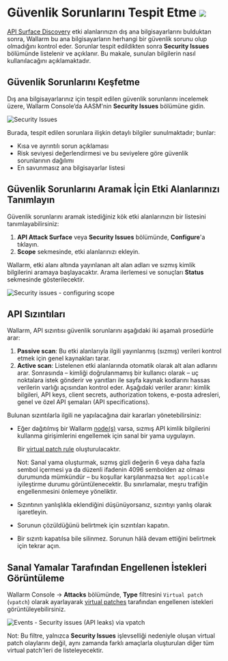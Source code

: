 # Güvenlik Sorunlarını Tespit Etme <a href="../../about-wallarm/subscription-plans/#api-attack-surface"><img src="../../images/api-attack-surface-tag.svg" style="border: none;"></a>

[API Surface Discovery](api-surface.md) etki alanlarınızın dış ana bilgisayarlarını bulduktan sonra, Wallarm bu ana bilgisayarların herhangi bir güvenlik sorunu olup olmadığını kontrol eder. Sorunlar tespit edildikten sonra **Security Issues** bölümünde listelenir ve açıklanır. Bu makale, sunulan bilgilerin nasıl kullanılacağını açıklamaktadır.

## Güvenlik Sorunlarını Keşfetme

Dış ana bilgisayarlarınız için tespit edilen güvenlik sorunlarını incelemek üzere, Wallarm Console’da AASM'nin **Security Issues** bölümüne gidin.

![Security Issues](../images/api-attack-surface/security-issues.png)

Burada, tespit edilen sorunlara ilişkin detaylı bilgiler sunulmaktadır; bunlar:

* Kısa ve ayrıntılı sorun açıklaması
* Risk seviyesi değerlendirmesi ve bu seviyelere göre güvenlik sorunlarının dağılımı
* En savunmasız ana bilgisayarlar listesi

## Güvenlik Sorunlarını Aramak İçin Etki Alanlarınızı Tanımlayın

Güvenlik sorunlarını aramak istediğiniz kök etki alanlarınızın bir listesini tanımlayabilirsiniz:

1. **API Attack Surface** veya **Security Issues** bölümünde, **Configure**'a tıklayın.
1. **Scope** sekmesinde, etki alanlarınızı ekleyin.

Wallarm, etki alanı altında yayınlanan alt alan adları ve sızmış kimlik bilgilerini aramaya başlayacaktır. Arama ilerlemesi ve sonuçları **Status** sekmesinde gösterilecektir.

![Security issues - configuring scope](../images/api-attack-surface/security-issues-configure-scope.png)

## API Sızıntıları

Wallarm, API sızıntısı güvenlik sorunlarını aşağıdaki iki aşamalı prosedürle arar:

1. **Passive scan**: Bu etki alanlarıyla ilgili yayınlanmış (sızmış) verileri kontrol etmek için genel kaynakları tarar.
1. **Active scan**: Listelenen etki alanlarında otomatik olarak alt alan adlarını arar. Sonrasında – kimliği doğrulanmamış bir kullanıcı olarak – uç noktalara istek gönderir ve yanıtları ile sayfa kaynak kodlarını hassas verilerin varlığı açısından kontrol eder. Aşağıdaki veriler aranır: kimlik bilgileri, API keys, client secrets, authorization tokens, e-posta adresleri, genel ve özel API şemaları (API specifications).

Bulunan sızıntılarla ilgili ne yapılacağına dair kararları yönetebilirsiniz:

* Eğer dağıtılmış bir Wallarm [node(s)](../user-guides/nodes/nodes.md) varsa, sızmış API kimlik bilgilerini kullanma girişimlerini engellemek için sanal bir yama uygulayın.

    Bir [virtual patch rule](../user-guides/rules/vpatch-rule.md) oluşturulacaktır.
    
    Not: Sanal yama oluşturmak, sızmış gizli değerin 6 veya daha fazla sembol içermesi ya da düzenli ifadenin 4096 sembolden az olması durumunda mümkündür – bu koşullar karşılanmazsa `Not applicable` iyileştirme durumu görüntülenecektir. Bu sınırlamalar, meşru trafiğin engellenmesini önlemeye yöneliktir.

* Sızıntının yanlışlıkla eklendiğini düşünüyorsanız, sızıntıyı yanlış olarak işaretleyin.
* Sorunun çözüldüğünü belirtmek için sızıntıları kapatın.
* Bir sızıntı kapatılsa bile silinmez. Sorunun hâlâ devam ettiğini belirtmek için tekrar açın.

## Sanal Yamalar Tarafından Engellenen İstekleri Görüntüleme

Wallarm Console → **Attacks** bölümünde, **Type** filtresini `Virtual patch` (`vpatch`) olarak ayarlayarak [virtual patches](../user-guides/rules/vpatch-rule.md) tarafından engellenen istekleri görüntüleyebilirsiniz.

![Events - Security issues (API leaks) via vpatch](../images/api-attack-surface/api-leaks-in-events.png)

Not: Bu filtre, yalnızca **Security Issues** işlevselliği nedeniyle oluşan virtual patch olaylarını değil, aynı zamanda farklı amaçlarla oluşturulan diğer tüm virtual patch'leri de listeleyecektir.
